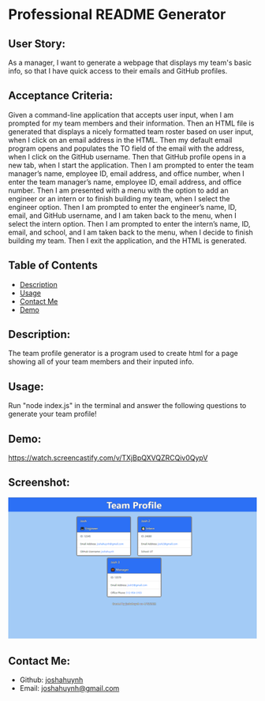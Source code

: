 # Professional README Generator
  ## User Story:
  As a manager, I want to generate a webpage that displays my team's basic info, so that I have quick access to their emails and GitHub profiles.
  ## Acceptance Criteria:
  Given a command-line application that accepts user input, when I am prompted for my team members and their information. Then an HTML file is generated that displays a nicely formatted team roster based on user input, when I click on an email address in the HTML. Then my default email program opens and populates the TO field of the email with the address, when I click on the GitHub username. Then that GitHub profile opens in a new tab, when I start the application. Then I am prompted to enter the team manager’s name, employee ID, email address, and office number, when I enter the team manager’s name, employee ID, email address, and office number. Then I am presented with a menu with the option to add an engineer or an intern or to finish building my team, when I select the engineer option. Then I am prompted to enter the engineer’s name, ID, email, and GitHub username, and I am taken back to the menu, when I select the intern option. Then I am prompted to enter the intern’s name, ID, email, and school, and I am taken back to the menu, when I decide to finish building my team. Then I exit the application, and the HTML is generated.
  ## Table of Contents 
  - [Description](#description)
  - [Usage](#usage)
  - [Contact Me](#contact-me)
  - [Demo](#demo)
  ## Description:
  The team profile generator is a program used to create html for a page showing all of your team members and their inputed info.
  ## Usage:
  Run "node index.js" in the terminal and answer the following questions to generate your team profile!
  ## Demo:
  https://watch.screencastify.com/v/TXjBpQXVQZRCQiv0QypV
  ## Screenshot:
  ![](./lib/assets/images/screenshot.png)
  ## Contact Me:
  - Github: [joshahuynh](https://github.com/joshahuynh)
  - Email: joshahuynh@gmail.com 
